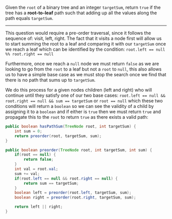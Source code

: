 Given the `root` of a binary tree and an integer `targetSum`, return `true` if the tree has a **root-to-leaf** path such that adding up all the values along the path equals `targetSum`.
***
This question would require a pre-order traversal, since it follows the sequence of: visit, left, right. The fact that it visits a node first will allow us to start summing the root to a leaf and comparing it with our `targetSum` once we reach a leaf which can be identified by the condition: `root.left == null %% root.right == null`

Furthermore, once we reach a `null` node we must return `false` as we are looking to go from the `root` to a leaf but not a `root` to `null`, this also allows us to have a simple base case as we must stop the search once we find that there is no path that sums up to `targetSum`. 

We do this process for a given nodes children (left and right) who will continue until they satisfy one of our two base cases: `root.left == null && root.right == null && sum == targetSum` or `root == null` which these two conditions will return a `boolean` so we can see the validity of a child by assigning it to a `boolean` and if either is `true` then we must return `true` and propagate this to the `root` to return `true` as there exists a valid path:
```java
public boolean hasPathSum(TreeNode root, int targetSum) {
	int sum = 0;
	return preorder(root, targetSum, sum);
}

public boolean preorder(TreeNode root, int targetSum, int sum) {
	if(root == null) {
		return false;
	}
	int val = root.val;
	sum += val;
	if(root.left == null && root.right == null) {
		return sum == targetSum;
	}
	boolean left = preorder(root.left, targetSum, sum);
	boolean right = preorder(root.right, targetSum, sum);

	return left || right;
}
```
